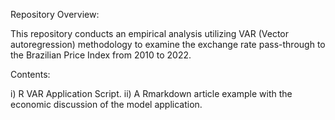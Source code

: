 Repository Overview:

This repository conducts an empirical analysis utilizing VAR (Vector autoregression) methodology to examine the exchange rate pass-through to the Brazilian Price Index from 2010 to 2022.

Contents:

i) R VAR Application Script.
ii) A Rmarkdown article example with the economic discussion of the model application.
